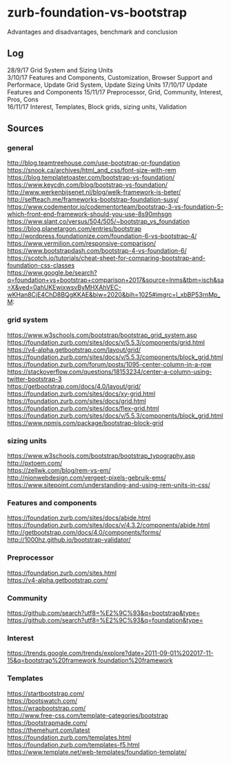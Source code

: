 # zurb-foundation-vs-bootstrap
Advantages and disadvantages, benchmark and conclusion

## Log
28/9/17 Grid System and Sizing Units  
3/10/17 Features and Components, Customization, Browser Support and Performace, Update Grid System, Update Sizing Units
17/10/17 Update Features and Components
15/11/17 Preprocessor, Grid, Community, Interest, Pros, Cons  
16/11/17 Interest, Templates, Block grids, sizing units, Validation

## Sources
### general
http://blog.teamtreehouse.com/use-bootstrap-or-foundation  
https://snook.ca/archives/html_and_css/font-size-with-rem  
https://blog.templatetoaster.com/bootstrap-vs-foundation/  
https://www.keycdn.com/blog/bootstrap-vs-foundation/  
http://www.werkenbijsenet.nl/blog/welk-framework-is-beter/  
http://selfteach.me/frameworks-bootstrap-foundation-susy/  
https://www.codementor.io/codementorteam/bootstrap-3-vs-foundation-5-which-front-end-framework-should-you-use-8s90mhsgn  
https://www.slant.co/versus/504/505/~bootstrap_vs_foundation  
https://blog.planetargon.com/entries/bootstrap  
http://wordpress.foundationize.com/foundation-6-vs-bootstrap-4/  
https://www.vermilion.com/responsive-comparison/  
https://www.bootstrapdash.com/bootstrap-4-vs-foundation-6/  
https://scotch.io/tutorials/cheat-sheet-for-comparing-bootstrap-and-foundation-css-classes  
https://www.google.be/search?q=foundation+vs+bootstrap+comparison+2017&source=lnms&tbm=isch&sa=X&ved=0ahUKEwixwsvByMHXAhVEC-wKHan8CjE4ChD8BQgKKAE&biw=2020&bih=1025#imgrc=I_xbBP53rnMp_M:  

### grid system
https://www.w3schools.com/bootstrap/bootstrap_grid_system.asp  
https://foundation.zurb.com/sites/docs/v/5.5.3/components/grid.html  
https://v4-alpha.getbootstrap.com/layout/grid/  
https://foundation.zurb.com/sites/docs/v/5.5.3/components/block_grid.html  
https://foundation.zurb.com/forum/posts/1095-center-column-in-a-row  
https://stackoverflow.com/questions/18153234/center-a-column-using-twitter-bootstrap-3  
https://getbootstrap.com/docs/4.0/layout/grid/  
https://foundation.zurb.com/sites/docs/xy-grid.html  
https://foundation.zurb.com/sites/docs/grid.html  
https://foundation.zurb.com/sites/docs/flex-grid.html  
https://foundation.zurb.com/sites/docs/v/5.5.3/components/block_grid.html  
https://www.npmjs.com/package/bootstrap-block-grid  

### sizing units
https://www.w3schools.com/bootstrap/bootstrap_typography.asp  
http://pxtoem.com/  
https://zellwk.com/blog/rem-vs-em/  
http://nionwebdesign.com/vergeet-pixels-gebruik-ems/  
https://www.sitepoint.com/understanding-and-using-rem-units-in-css/  

### Features and components
https://foundation.zurb.com/sites/docs/abide.html  
https://foundation.zurb.com/sites/docs/v/4.3.2/components/abide.html  
http://getbootstrap.com/docs/4.0/components/forms/  
http://1000hz.github.io/bootstrap-validator/  

### Preprocessor
https://foundation.zurb.com/sites.html  
https://v4-alpha.getbootstrap.com/  


### Community
https://github.com/search?utf8=%E2%9C%93&q=bootstrap&type=  
https://github.com/search?utf8=%E2%9C%93&q=foundation&type=  

### Interest
https://trends.google.com/trends/explore?date=2011-09-01%202017-11-15&q=bootstrap%20framework,foundation%20framework  

### Templates
https://startbootstrap.com/  
https://bootswatch.com/  
https://wrapbootstrap.com/  
http://www.free-css.com/template-categories/bootstrap  
https://bootstrapmade.com/  
https://themehunt.com/latest  
https://foundation.zurb.com/templates.html  
https://foundation.zurb.com/templates-f5.html  
https://www.template.net/web-templates/foundation-template/  





